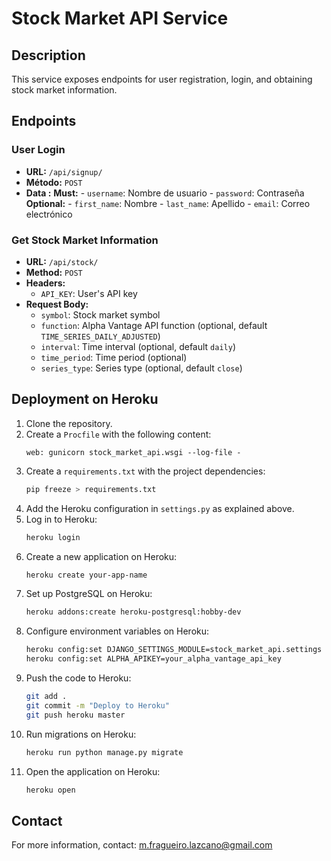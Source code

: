 # Stock Market API Service

## Description

This service exposes endpoints for user registration, login, and obtaining stock market information.

## Endpoints

### User Login

- **URL:** `/api/signup/`
- **Método:** `POST`
- **Data :**
    **Must:**
        - `username`: Nombre de usuario
        - `password`: Contraseña
    **Optional:**
        - `first_name`: Nombre
        - `last_name`: Apellido
        - `email`: Correo electrónico

### Get Stock Market Information

- **URL:** `/api/stock/`
- **Method:** `POST`
- **Headers:**
  - `API_KEY`: User's API key
- **Request Body:**
  - `symbol`: Stock market symbol
  - `function`: Alpha Vantage API function (optional, default `TIME_SERIES_DAILY_ADJUSTED`)
  - `interval`: Time interval (optional, default `daily`)
  - `time_period`: Time period (optional)
  - `series_type`: Series type (optional, default `close`)

## Deployment on Heroku

1. Clone the repository.
2. Create a `Procfile` with the following content:
    ```plaintext
    web: gunicorn stock_market_api.wsgi --log-file -
    ```
3. Create a `requirements.txt` with the project dependencies:
    ```bash
    pip freeze > requirements.txt
    ```
4. Add the Heroku configuration in `settings.py` as explained above.
5. Log in to Heroku:
    ```bash
    heroku login
    ```
6. Create a new application on Heroku:
    ```bash
    heroku create your-app-name
    ```
7. Set up PostgreSQL on Heroku:
    ```bash
    heroku addons:create heroku-postgresql:hobby-dev
    ```
8. Configure environment variables on Heroku:
    ```bash
    heroku config:set DJANGO_SETTINGS_MODULE=stock_market_api.settings
    heroku config:set ALPHA_APIKEY=your_alpha_vantage_api_key
    ```
9. Push the code to Heroku:
    ```bash
    git add .
    git commit -m "Deploy to Heroku"
    git push heroku master
    ```
10. Run migrations on Heroku:
    ```bash
    heroku run python manage.py migrate
    ```
11. Open the application on Heroku:
    ```bash
    heroku open
    ```

## Contact

For more information, contact: <m.fragueiro.lazcano@gmail.com>